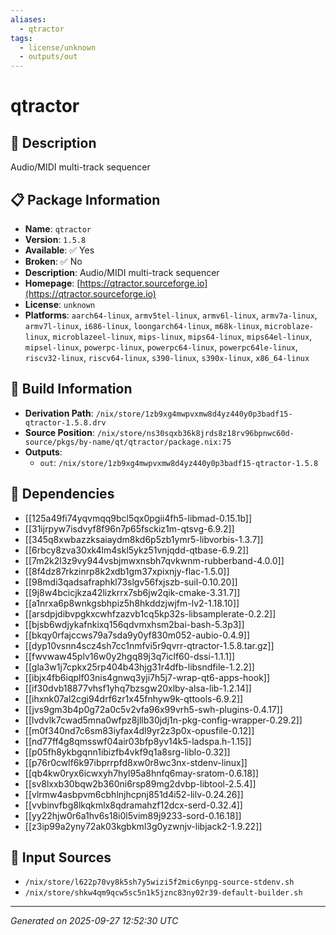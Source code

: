 ```yaml
---
aliases:
  - qtractor
tags:
  - license/unknown
  - outputs/out
---
```


# qtractor

## 📝 Description

Audio/MIDI multi-track sequencer

## 📋 Package Information

- **Name**: `qtractor`
- **Version**: `1.5.8`
- **Available**: ✅ Yes
- **Broken**: ✅ No
- **Description**: Audio/MIDI multi-track sequencer
- **Homepage**: [https://qtractor.sourceforge.io](https://qtractor.sourceforge.io)
- **License**: `unknown`
- **Platforms**: `aarch64-linux`, `armv5tel-linux`, `armv6l-linux`, `armv7a-linux`, `armv7l-linux`, `i686-linux`, `loongarch64-linux`, `m68k-linux`, `microblaze-linux`, `microblazeel-linux`, `mips-linux`, `mips64-linux`, `mips64el-linux`, `mipsel-linux`, `powerpc-linux`, `powerpc64-linux`, `powerpc64le-linux`, `riscv32-linux`, `riscv64-linux`, `s390-linux`, `s390x-linux`, `x86_64-linux`

## 🔧 Build Information

- **Derivation Path**: `/nix/store/1zb9xg4mwpvxmw8d4yz440y0p3badf15-qtractor-1.5.8.drv`
- **Source Position**: `/nix/store/ns30sqxb36k8jrds8z18rv96bpnwc60d-source/pkgs/by-name/qt/qtractor/package.nix:75`
- **Outputs**:
  - `out`:  `/nix/store/1zb9xg4mwpvxmw8d4yz440y0p3badf15-qtractor-1.5.8`

## 🔗 Dependencies

- [[125a49fi74yqvmqq9bcl5qx0pgii4fh5-libmad-0.15.1b]]
- [[31ijrpyw7isdvyf8f96n7p65fsckiz1m-qtsvg-6.9.2]]
- [[345q8xwbazzksaiaydm8kd6p5zb1ymr5-libvorbis-1.3.7]]
- [[6rbcy8zva30xk4lm4skl5ykz51vnjqdd-qtbase-6.9.2]]
- [[7m2k2l3z9vy944vsbjmwxnsbh7qvkwnm-rubberband-4.0.0]]
- [[8f4dz87rkzinrp8k2xdb1gm37xpixnjy-flac-1.5.0]]
- [[98mdi3qadsafraphkl73slgv56fxjszb-suil-0.10.20]]
- [[9j8w4bcicjkza42lizkrrx7sb6jw2qik-cmake-3.31.7]]
- [[a1nrxa6p8wnkgsbhpiz5h8hkddzjwjfm-lv2-1.18.10]]
- [[arsdpjdibvpgkxcwhfzazvb1cq5kp32s-libsamplerate-0.2.2]]
- [[bjsb6wdjykafnkixq156qdvmxhsm2bai-bash-5.3p3]]
- [[bkqy0rfajccws79a7sda9y0yf830m052-aubio-0.4.9]]
- [[dyp10vsnn4scz4sh7cc1nmfvi5r9qvrr-qtractor-1.5.8.tar.gz]]
- [[fwvwaw45plv16w0y2hgq89j3q7iclf60-dssi-1.1.1]]
- [[gla3w1j7cpkx25rp404b43hjg31r4dfb-libsndfile-1.2.2]]
- [[ibjx4fb6iqplf03nis4gnwq3yji7h5j7-wrap-qt6-apps-hook]]
- [[if30dvb18877vhsf1yhq7bzsgw20xlby-alsa-lib-1.2.14]]
- [[ihxnk07al2cgi94drf6zr1x45fnhyw9k-qttools-6.9.2]]
- [[jvs9gm3b4p0g72a0c5v2vfa96x99vrh5-swh-plugins-0.4.17]]
- [[lvdvlk7cwad5mna0wfpz8jllb30jdj1n-pkg-config-wrapper-0.29.2]]
- [[m0f340nd7c6sm83iyfax4dl9yr2z3p0x-opusfile-0.12]]
- [[nd77ff4g8qmsswf04air03bfp8yv14k5-ladspa.h-1.15]]
- [[p05fh8ykbgqnn1ibizfb4vkf9q1a8srg-liblo-0.32]]
- [[p76r0cwlf6k97ibprrpfd8xw0r8wc3nx-stdenv-linux]]
- [[qb4kw0ryx6icwxyh7hyl95a8hnfq6may-sratom-0.6.18]]
- [[sv8lxxb30bqw2b360ni6rsp89mg2dvbp-libtool-2.5.4]]
- [[vlrmw4asbpvm6cbhlnjhcpnj851d4i52-lilv-0.24.26]]
- [[vvbinvfbg8lkqkmlx8qdramahzf12dcx-serd-0.32.4]]
- [[yy22hjw0r6a1hv6s18i0l5vim89j9233-sord-0.16.18]]
- [[z3ip99a2yny72ak03kgbkml3g0yzwnjv-libjack2-1.9.22]]

## 📁 Input Sources

- `/nix/store/l622p70vy8k5sh7y5wizi5f2mic6ynpg-source-stdenv.sh`
- `/nix/store/shkw4qm9qcw5sc5n1k5jznc83ny02r39-default-builder.sh`

---
*Generated on 2025-09-27 12:52:30 UTC*
